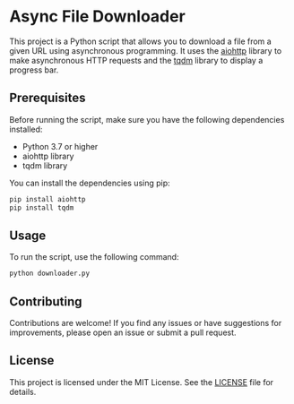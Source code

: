 # Async File Downloader

This project is a Python script that allows you to download a file from a given URL using asynchronous programming. It uses the [aiohttp](https://docs.aiohttp.org/en/stable/) library to make asynchronous HTTP requests and the [tqdm](https://tqdm.github.io/) library to display a progress bar.

## Prerequisites

Before running the script, make sure you have the following dependencies installed:

- Python 3.7 or higher
- aiohttp library
- tqdm library

You can install the dependencies using pip:

```bash
pip install aiohttp
pip install tqdm
```

## Usage

To run the script, use the following command:

```bash
python downloader.py
```

## Contributing

Contributions are welcome! If you find any issues or have suggestions for improvements, please open an issue or submit a pull request.

## License

This project is licensed under the MIT License. See the [LICENSE](LICENSE) file for details.